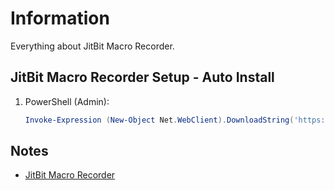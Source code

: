 # Information

Everything about JitBit Macro Recorder.

## JitBit Macro Recorder Setup - Auto Install

1. PowerShell (Admin):

   ```powershell
   Invoke-Expression (New-Object Net.WebClient).DownloadString('https://raw.githubusercontent.com/ByKsTv/Everything/main/Windows/JitBit_Macro_Recorder/Download.ps1')

   ```

## Notes

- [JitBit Macro Recorder](https://rutracker.org/forum/tracker.php?nm=JitBit)
